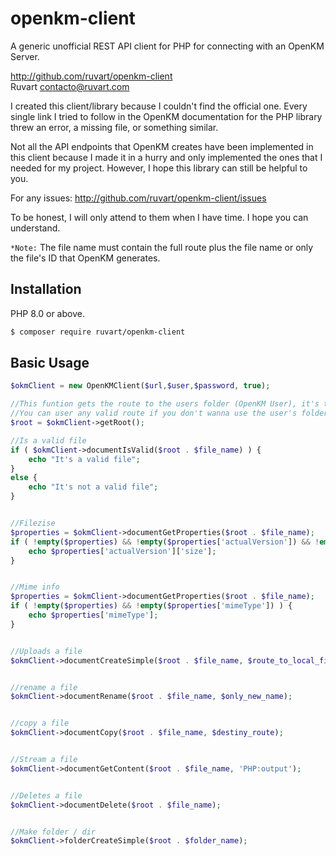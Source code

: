 # openkm-client
A generic unofficial REST API client for PHP for connecting with an OpenKM Server.


http://github.com/ruvart/openkm-client  
Ruvart <contacto@ruvart.com>


I created this client/library because I couldn't find the official one. Every single link I tried to follow in the OpenKM documentation for the PHP library threw an error, a missing file, or something similar.

Not all the API endpoints that OpenKM creates have been implemented in this client because I made it in a hurry and only implemented the ones that I needed for my project. However, I hope this library can still be helpful to you.

For any issues:
http://github.com/ruvart/openkm-client/issues

To be honest, I will only attend to them when I have time. I hope you can understand.

`*Note:` The file name must contain the full route plus the file name or only the file's ID that OpenKM generates.



Installation
-----------
PHP 8.0 or above.

``` sh
$ composer require ruvart/openkm-client
```


Basic Usage
-----------
``` php
$okmClient = new OpenKMClient($url,$user,$password, true);

//This funtion gets the route to the users folder (OpenKM User), it's the equivalent to C:\Users\user-name
//You can user any valid route if you don't wanna use the user's folder
$root = $okmClient->getRoot();

//Is a valid file
if ( $okmClient->documentIsValid($root . $file_name) ) {
    echo "It's a valid file";
}
else {
    echo "It's not a valid file";
}


//Filezise
$properties = $okmClient->documentGetProperties($root . $file_name);
if ( !empty($properties) && !empty($properties['actualVersion']) && !empty($properties['actualVersion']['size']) ) {
    echo $properties['actualVersion']['size'];
}


//Mime info
$properties = $okmClient->documentGetProperties($root . $file_name);
if ( !empty($properties) && !empty($properties['mimeType']) ) {
    echo $properties['mimeType'];
}


//Uploads a file
$okmClient->documentCreateSimple($root . $file_name, $route_to_local_file);


//rename a file
$okmClient->documentRename($root . $file_name, $only_new_name);


//copy a file
$okmClient->documentCopy($root . $file_name, $destiny_route);


//Stream a file
$okmClient->documentGetContent($root . $file_name, 'PHP:output');


//Deletes a file
$okmClient->documentDelete($root . $file_name);


//Make folder / dir
$okmClient->folderCreateSimple($root . $folder_name);
```
